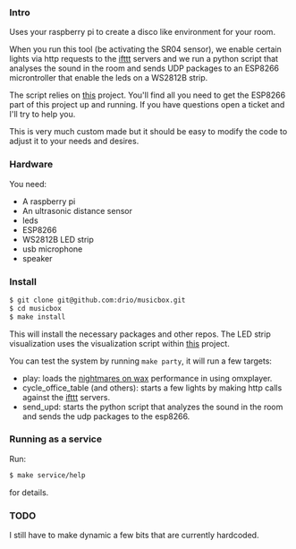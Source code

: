### Intro

Uses your raspberry pi to create a disco like environment for your room.

When you run this tool (be activating the SR04 sensor), we enable certain lights
via http requests to the [ifttt](https://ifttt.com/) servers and we run a python script
that analyses the sound in the room and sends UDP packages to an ESP8266 microntroller
that enable the leds on a WS2812B strip.

The script relies on [this](https://github.com/scottlawsonbc/audio-reactive-led-strip) project.
You'll find all you need to get the ESP8266 part of this project up and running. If you
have questions open a ticket and I'll try to help you.

This is very much custom made but it should be easy to modify the code to adjust it to your
needs and desires.

### Hardware

You need:

- A raspberry pi
- An ultrasonic distance sensor
- leds
- ESP8266
- WS2812B LED strip
- usb microphone
- speaker

### Install

```sh
$ git clone git@github.com:drio/musicbox.git
$ cd musicbox
$ make install
```

This will install the necessary packages and other repos. The LED strip visualization
uses the visualization script within [this](https://github.com/scottlawsonbc/audio-reactive-led-strip) project.

You can test the system by running `make party`, it will run a few targets:

- play: loads the [nightmares on wax](https://www.youtube.com/watch?v=uFkqZBAhJ58) performance in using omxplayer.
- cycle_office_table (and others): starts a few lights by making http calls against the [ifttt](https://ifttt.com) servers.
- send_upd: starts the python script that analyzes the sound in the room and sends the udp packages
  to the esp8266.

### Running as a service

Run:

```sh
$ make service/help
```

for details.

### TODO

I still have to make dynamic a few bits that are currently hardcoded.
